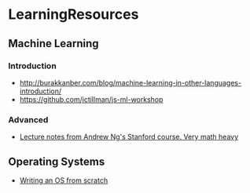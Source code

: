 # LearningResources

## Machine Learning
### Introduction 
- http://burakkanber.com/blog/machine-learning-in-other-languages-introduction/
- https://github.com/jctillman/js-ml-workshop

### Advanced
- [Lecture notes from Andrew Ng's Stanford course. Very math heavy](http://cs229.stanford.edu/materials.html)

## Operating Systems
- [Writing an OS from scratch](https://www.cs.bham.ac.uk/~exr/lectures/opsys/10_11/lectures/os-dev.pdf)
